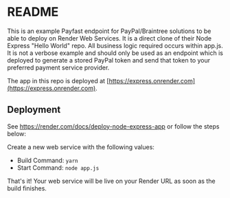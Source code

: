 # README

This is an example Payfast endpoint for PayPal/Braintree solutions to be able to deploy on Render Web Services. It is a direct clone of their Node Express "Hello World" repo. All business logic required occurs within app.js. It is not a verbose example and should only be used as an endpoint which is deployed to generate a stored PayPal token and send that token to your preferred payment service provider.

The app in this repo is deployed at [https://express.onrender.com](https://express.onrender.com).

## Deployment

See https://render.com/docs/deploy-node-express-app or follow the steps below:

Create a new web service with the following values:
  * Build Command: `yarn`
  * Start Command: `node app.js`

That's it! Your web service will be live on your Render URL as soon as the build finishes.

